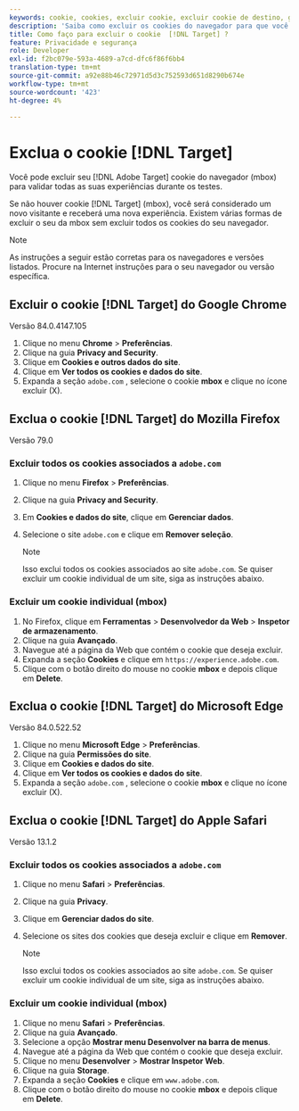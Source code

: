 ```yaml
---
keywords: cookie, cookies, excluir cookie, excluir cookie de destino, google chrome, chrome, mozilla firefox, firefox, microsoft edge, safari
description: 'Saiba como excluir os cookies do navegador para que você possa validar suas experiências. [!DNL Target] '
title: Como faço para excluir o cookie  [!DNL Target] ?
feature: Privacidade e segurança
role: Developer
exl-id: f2bc079e-593a-4689-a7cd-dfc6f86f6bb4
translation-type: tm+mt
source-git-commit: a92e88b46c72971d5d3c752593d651d8290b674e
workflow-type: tm+mt
source-wordcount: '423'
ht-degree: 4%

---
```


# Exclua o cookie [!DNL Target]

Você pode excluir seu [!DNL Adobe Target] cookie do navegador (mbox) para validar todas as suas experiências durante os testes.

Se não houver cookie [!DNL Target] (mbox), você será considerado um novo visitante e receberá uma nova experiência. Existem várias formas de excluir o seu da mbox sem excluir todos os cookies do seu navegador.

>[!NOTE]
>
>As instruções a seguir estão corretas para os navegadores e versões listados. Procure na Internet instruções para o seu navegador ou versão específica.

## Excluir o cookie [!DNL Target] do Google Chrome

Versão 84.0.4147.105

1. Clique no menu **Chrome** > **Preferências**.
1. Clique na guia **Privacy and Security**.
1. Clique em **Cookies e outros dados do site**.
1. Clique em **Ver todos os cookies e dados do site**.
1. Expanda a seção `adobe.com` , selecione o cookie **mbox** e clique no ícone excluir (X).

## Exclua o cookie [!DNL Target] do Mozilla Firefox

Versão 79.0

### Excluir todos os cookies associados a `adobe.com`

1. Clique no menu **Firefox** > **Preferências**.
1. Clique na guia **Privacy and Security**.
1. Em **Cookies e dados do site**, clique em **Gerenciar dados**.
1. Selecione o site `adobe.com` e clique em **Remover seleção**.

   >[!NOTE]
   >
   >Isso exclui todos os cookies associados ao site `adobe.com`. Se quiser excluir um cookie individual de um site, siga as instruções abaixo.

### Excluir um cookie individual (mbox)

1. No Firefox, clique em **Ferramentas** > **Desenvolvedor da Web** > **Inspetor de armazenamento**.
1. Clique na guia **Avançado**.
1. Navegue até a página da Web que contém o cookie que deseja excluir.
1. Expanda a seção **Cookies** e clique em `https://experience.adobe.com`.
1. Clique com o botão direito do mouse no cookie **mbox** e depois clique em **Delete**.

## Exclua o cookie [!DNL Target] do Microsoft Edge

Versão 84.0.522.52

1. Clique no menu **Microsoft Edge** > **Preferências**.
1. Clique na guia **Permissões do site**.
1. Clique em **Cookies e dados do site**.
1. Clique em **Ver todos os cookies e dados do site**.
1. Expanda a seção `adobe.com` , selecione o cookie **mbox** e clique no ícone excluir (X).

## Exclua o cookie [!DNL Target] do Apple Safari

Versão 13.1.2

### Excluir todos os cookies associados a `adobe.com`

1. Clique no menu **Safari** > **Preferências**.
1. Clique na guia **Privacy**.
1. Clique em **Gerenciar dados do site**.
1. Selecione os sites dos cookies que deseja excluir e clique em **Remover**.

   >[!NOTE]
   >
   >Isso exclui todos os cookies associados ao site `adobe.com`. Se quiser excluir um cookie individual de um site, siga as instruções abaixo.

### Excluir um cookie individual (mbox)

1. Clique no menu **Safari** > **Preferências**.
1. Clique na guia **Avançado**.
1. Selecione a opção **Mostrar menu Desenvolver na barra de menus**.
1. Navegue até a página da Web que contém o cookie que deseja excluir.
1. Clique no menu **Desenvolver** > **Mostrar Inspetor Web**.
1. Clique na guia **Storage**.
1. Expanda a seção **Cookies** e clique em `www.adobe.com`.
1. Clique com o botão direito do mouse no cookie **mbox** e depois clique em **Delete**.
